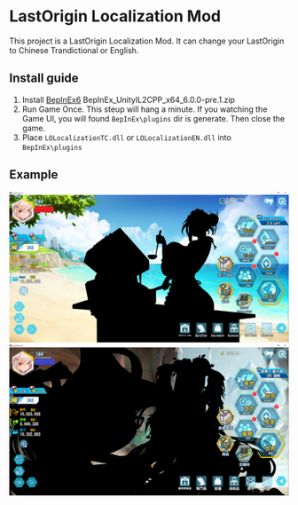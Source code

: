 # LastOrigin Localization Mod

This project is a LastOrigin Localization Mod. It can change your LastOrigin to Chinese Trandictional or English.

## Install guide

1. Install [BepInEx6](https://github.com/BepInEx/BepInEx/releases) BepInEx_UnityIL2CPP_x64_6.0.0-pre.1.zip
2. Run Game Once. This steup will hang a minute. If you watching the Game UI, you will found `BepInEx\plugins` dir is generate. Then close the game.
3. Place `LOLocalizationTC.dll` or `LOLocalizationEN.dll` into `BepInEx\plugins`

## Example

![EN](images/EN.PNG)
![TC](images/TC.PNG)

